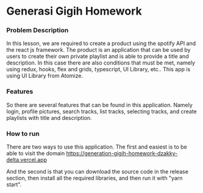 # Generasi Gigih Homework

### Problem Description
In this lesson, we are required to create a product using the spotify API and the react js framework. The product is an application that can be used by users to create their own private playlist and is able to provide a title and description. In this case there are also conditions that must be met, namely using redux, hooks, flex and grids, typescript, UI Library, etc.. This app is using UI Library from Atomize.

### Features
So there are several features that can be found in this application. Namely login, profile pictures, search tracks, list tracks, selecting tracks, and create playlists with title and description.

### How to run
There are two ways to use this application. The first and easiest is to be able to visit the domain
https://generation-gigih-homework-dzakky-delta.vercel.app

And the second is that you can download the source code in the release section, then install all the required libraries, and then run it with "yarn start".